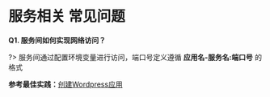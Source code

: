 # 服务相关 常见问题

**Q1. 服务间如何实现网络访问？**

?> 服务间通过配置环境变量进行访问，端口号定义遵循 **应用名-服务名:端口号** 的格式 

**参考最佳实践：**[创建Wordpress应用](quick-start/create-wordpress-app.md)
